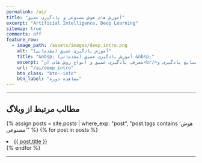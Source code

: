 ```yaml
---
permalink: /ai/
title: "آموزش های هوش مصنوعی و یادگیری عمیق"
excerpt: "Artificial Intelligence, Deep Learning"
sitemap: true
comments: off
feature_row:
  - image_path: /assets/images/deep_intro.png
    alt: "آموزش یادگیری عمیق (مقدماتی)"
    title: "&nbsp; آموزش یادگیری عمیق (مقدماتی) &nbsp;"
    excerpt: "معرفی یادگیری عمیق و انواع روش های آن<br/>مدل های مختلف، منابع یادگیری و ..."
    url: "/ai/deep_intro"
    btn_class: "btn--info"
    btn_label: "مشاهده دوره"
---
```


-------------------------------------


## مطالب مرتبط از وبلاگ

{% assign posts = site.posts | where_exp: "post", "post.tags contains 'هوش مصنوعی'" %}
{% for post in posts %}
  <li><a href="{{ post.url }}">{{ post.title }}</a></li>
{% endfor %}

-------------------------------------


<div class="well">
<div class="rw-ui-container"></div>
</div>
